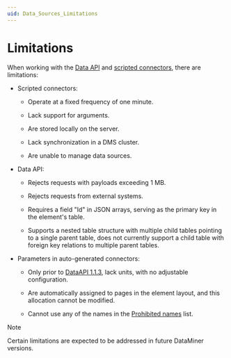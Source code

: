 ```yaml
---
uid: Data_Sources_Limitations
---
```


# Limitations

When working with the [Data API](xref:Data_API) and [scripted connectors](xref:Scripted_Connectors), there are limitations:

- Scripted connectors:

  - Operate at a fixed frequency of one minute.

  - Lack support for arguments.

  - Are stored locally on the server.

  - Lack synchronization in a DMS cluster.

  - Are unable to manage data sources.

- Data API:

  - Rejects requests with payloads exceeding 1 MB.<!-- RN 37817 -->

  - Rejects requests from external systems.

  - Requires a field "Id" in JSON arrays, serving as the primary key in the element's table.

  - Supports a nested table structure with multiple child tables pointing to a single parent table, does not currently support a child table with foreign key relations to multiple parent tables.

- Parameters in auto-generated connectors:

  - Only prior to [DataAPI 1.1.3](xref:DataAPI_change_log#1-april-2024---new-feature---dataapi-113---new-configuration-endpoint-for-units-and-decimals-id_39016), lack units, with no adjustable configuration.

  - Are automatically assigned to pages in the element layout, and this allocation cannot be modified.

  - Cannot use any of the names in the [Prohibited names](xref:Parameter_names) list.

> [!NOTE]
> Certain limitations are expected to be addressed in future DataMiner versions.
